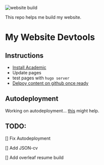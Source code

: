 ![website build](https://github.com/avivajpeyi/my_site_devtools/workflows/hugo%20publish/badge.svg?branch=master)

This repo helps me build my website. 

# My Website Devtools

## Instructions
- [Install Academic](https://sourcethemes.com/academic/docs/page-builder/)
- Update pages
- test pages with `hugo server`
- [Delpoy content on github once ready](https://sourcethemes.com/academic/docs/deployment/)

## Autodeployment 
Working on autodeployment... [this](https://www.morling.dev/blog/automatically-deploying-hugo-website-via-github-actions/) might help.

## TODO:

[] Fix Autodeployment

[] Add JSON-cv

[] Add overleaf resume build



